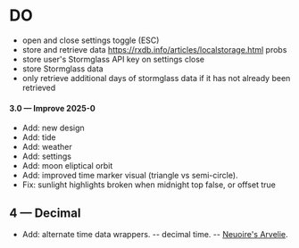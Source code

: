 # DO

- open and close settings toggle (ESC)
- store and retrieve data https://rxdb.info/articles/localstorage.html probs
- store user's Stormglass API key on settings close
- store Stormglass data
- only retrieve additional days of stormglass data if it has not already been retrieved

#### 3.0 &mdash; Improve 2025-0

- Add: new design
- Add: tide
- Add: weather
- Add: settings
- Add: moon eliptical orbit
- Add: improved time marker visual (triangle vs semi-circle).
- Fix: sunlight highlights broken when midnight top false, or offset true

## 4 &mdash; Decimal

- Add: alternate time data wrappers.
-- decimal time.
-- [Neuoire's Arvelie](https://wiki.xxiivv.com/site/time.html).